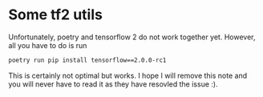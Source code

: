 # Some tf2 utils
Unfortunately, poetry and tensorflow 2 do not work together  yet. However, all you have to do is run
```bash
poetry run pip install tensorflow==2.0.0-rc1
```
This is certainly not optimal but works. I hope I will remove this note and you will never have to read it as they 
have resovled the issue :).